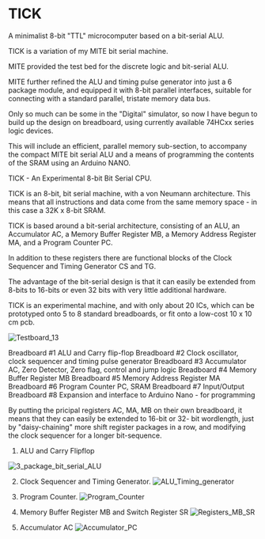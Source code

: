 # TICK


A minimalist 8-bit "TTL" microcomputer based on a bit-serial ALU.

TICK is a variation of my MITE bit serial machine.  

MITE provided the test bed for the discrete logic and bit-serial ALU. 

MITE further refined the ALU and timing pulse generator into just a 6 package module, and equipped it with 8-bit parallel interfaces, suitable for connecting with a standard parallel, tristate memory data bus.

Only so much can be some in the "Digital" simulator, so now I have begun to build up the design on breadboard, using currently available 74HCxx series logic devices.

This will include an efficient, parallel memory sub-section, to accompany the compact MITE bit serial ALU and a means of programming the contents of the SRAM using an Arduino NANO.

TICK - An Experimental 8-bit Bit Serial CPU.


TICK is an 8-bit, bit serial machine, with a von Neumann architecture. This means that all instructions and data come from the same memory space - in this case a 32K x 8-bit SRAM.

TICK is based around a bit-serial architecture, consisting of an ALU, an Accumulator AC, a Memory Buffer Register MB, a Memory Address Register MA, and a Program Counter PC.

In addition to these registers there are functional blocks of the Clock Sequencer and Timing Generator CS and TG.

The advantage of the bit-serial design is that it can easily be extended from 8-bits to 16-bits or even 32 bits with very little additional hardware.

TICK is an experimental machine, and with only about 20 ICs, which can be prototyped onto 5 to 8 standard breadboards, or fit onto a low-cost 10 x 10 cm pcb.

![Testboard_13](https://github.com/monsonite/TICK/assets/758847/551e335b-3515-4c64-a161-1538116b4a4d)


Breadboard #1	ALU and Carry flip-flop
Breadboard #2	Clock oscillator, clock sequencer and timing pulse generator
Breadboard #3	Accumulator AC, Zero Detector, Zero flag, control and jump logic
Breadboard #4	Memory Buffer Register MB
Breadboard #5	Memory Address Register MA
Breadboard #6	Program Counter PC, SRAM 
Breadboard #7	Input/Output
Breadboard #8	Expansion and interface to Arduino Nano - for programming

By putting the pricipal registers AC, MA, MB on their own breadboard, it means that they can easily be extended to 16-bit or 32- bit wordlength, just by "daisy-chaining" more shift register packages in a row, and modifying the clock sequencer for a longer bit-sequence.

1. ALU and Carry Flipflop

![3_package_bit_serial_ALU](https://github.com/monsonite/TICK/assets/758847/682fc201-4bd3-4901-9a1b-c02d3e5ac8fc)

2. Clock Sequencer and Timing Generator.
![ALU_Timing_generator](https://github.com/monsonite/TICK/assets/758847/b7a641b4-8933-44d6-ac6f-a9e7afd56d5a)


3. Program Counter.
![Program_Counter](https://github.com/monsonite/TICK/assets/758847/5993c8f1-259d-4a37-9df5-f91019604054)

4. Memory Buffer Register MB and Switch Register SR
![Registers_MB_SR](https://github.com/monsonite/TICK/assets/758847/16103b81-338e-417a-8a67-092e72e723c1)

5. Accumulator AC
![Accumulator_PC](https://github.com/monsonite/TICK/assets/758847/b93d1b46-97f2-4d88-8877-a829fa67bb03)




